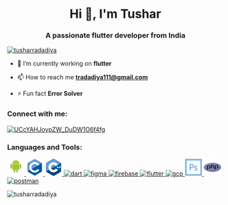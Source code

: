 <h1 align="center">Hi 👋, I'm Tushar</h1>
<h3 align="center">A passionate flutter developer from India</h3>

<p align="left"> <a href="https://github.com/ryo-ma/github-profile-trophy"><img src="https://github-profile-trophy.vercel.app/?username=tusharradadiya" alt="tusharradadiya" /></a> </p>

- 🔭 I’m currently working on **flutter**

- 📫 How to reach me **tradadiya111@gmail.com**

- ⚡ Fun fact **Error Solver**

<h3 align="left">Connect with me:</h3>
<p align="left">
<!--<a href="https://www.youtube.com/channel/UCcYAHJoypZW_DuDW1O6f4fg" target="blank"><img align="center" src="https://cdn.freebiesupply.com/logos/large/2x/youtube-icon-logo-png-transparent.png" alt="UCcYAHJoypZW_DuDW1O6f4fg" height="30" width="50" /></a>-->

<a href="https://www.linkedin.com/in/tushar-radadiya-41b014261" target="blank"><img align="center" src="https://github.com/tusharradadiya/tusharradadiya/assets/113609040/f6f79f3e-05b7-452d-8fa7-e74153860f62" alt="UCcYAHJoypZW_DuDW1O6f4fg" height="50" width="50" /></a>


<!--<a href="https://instagram.com/tushar_radadiya_11" target="blank"><img align="center" src="https://raw.githubusercontent.com/rahuldkjain/github-profile-readme-generator/master/src/images/icons/Social/instagram.svg" alt="tushar_radadiya_11" height="50" width="50" /></a>-->
  
</p>

<h3 align="left">Languages and Tools:</h3>
<p align="left"> <a href="https://developer.android.com" target="_blank" rel="noreferrer"> <img src="https://raw.githubusercontent.com/devicons/devicon/master/icons/android/android-original-wordmark.svg" alt="android" width="40" height="40"/> </a> <a href="https://www.cprogramming.com/" target="_blank" rel="noreferrer"> <img src="https://raw.githubusercontent.com/devicons/devicon/master/icons/c/c-original.svg" alt="c" width="40" height="40"/> </a> <a href="https://www.w3schools.com/cpp/" target="_blank" rel="noreferrer"> <img src="https://raw.githubusercontent.com/devicons/devicon/master/icons/cplusplus/cplusplus-original.svg" alt="cplusplus" width="40" height="40"/> </a> <a href="https://dart.dev" target="_blank" rel="noreferrer"> <img src="https://www.vectorlogo.zone/logos/dartlang/dartlang-icon.svg" alt="dart" width="40" height="40"/> </a> <a href="https://www.figma.com/" target="_blank" rel="noreferrer"> <img src="https://www.vectorlogo.zone/logos/figma/figma-icon.svg" alt="figma" width="40" height="40"/> </a> <a href="https://firebase.google.com/" target="_blank" rel="noreferrer"> <img src="https://www.vectorlogo.zone/logos/firebase/firebase-icon.svg" alt="firebase" width="40" height="40"/> </a> <a href="https://flutter.dev" target="_blank" rel="noreferrer"> <img src="https://www.vectorlogo.zone/logos/flutterio/flutterio-icon.svg" alt="flutter" width="40" height="40"/> </a> <a href="https://cloud.google.com" target="_blank" rel="noreferrer"> <img src="https://www.vectorlogo.zone/logos/google_cloud/google_cloud-icon.svg" alt="gcp" width="40" height="40"/> </a> <a href="https://www.photoshop.com/en" target="_blank" rel="noreferrer"> <img src="https://raw.githubusercontent.com/devicons/devicon/master/icons/photoshop/photoshop-line.svg" alt="photoshop" width="40" height="40"/> </a> <a href="https://www.php.net" target="_blank" rel="noreferrer"> <img src="https://raw.githubusercontent.com/devicons/devicon/master/icons/php/php-original.svg" alt="php" width="40" height="40"/> </a> <a href="https://postman.com" target="_blank" rel="noreferrer"> <img src="https://www.vectorlogo.zone/logos/getpostman/getpostman-icon.svg" alt="postman" width="40" height="40"/> </a> </p>

<p><img align="left" src="https://github-readme-stats.vercel.app/api/top-langs?username=tusharradadiya&show_icons=true&locale=en&layout=compact" alt="tusharradadiya" /></p>


